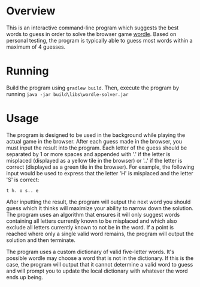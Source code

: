 # Overview
This is an interactive command-line program which suggests the best words to guess in order to solve the browser game [wordle](https://www.powerlanguage.co.uk/wordle/). Based on personal testing, the program is typically able to guess most words within a maximum of 4 guesses.

# Running
Build the program using `gradlew build`. Then, execute the program by running `java -jar build\libs\wordle-solver.jar`

# Usage
The program is designed to be used in the background while playing the actual game in the browser.
After each guess made in the browser, you must input the result into the program. Each letter of the guess should be separated by 1 or more spaces and appended with '.' if the letter is misplaced (displayed as a yellow tile in the browser) or '..' if the letter is correct (displayed as a green tile in the browser). For example, the following input would be used to express that the letter 'H' is misplaced and the letter 'S' is correct:

```t h. o s.. e```

After inputting the result, the program will output the next word you should guess which it thinks will maximize your ability to narrow down the solution. The program uses an algorithm that ensures it will only suggest words containing all letters currently known to be misplaced and which also exclude all letters currently known to not be in the word. If a point is reached where only a single valid word remains, the program will output the solution and then terminate.

The program uses a custom dictionary of valid five-letter words. It's possible wordle may choose a word that is not in the dictionary. If this is the case, the program will output that it cannot determine a valid word to guess and will prompt you to update the local dictionary with whatever the word ends up being.